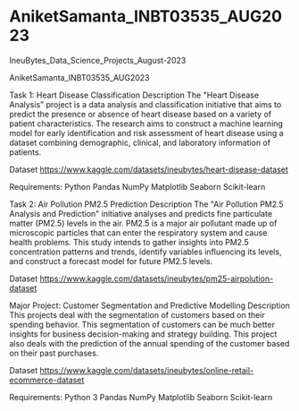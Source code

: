 # AniketSamanta_INBT03535_AUG2023


IneuBytes_Data_Science_Projects_August-2023

AniketSamanta_INBT03535_AUG2023

Task 1: Heart Disease Classification Description The "Heart Disease Analysis" project is a data analysis and classification initiative that aims to predict the presence or absence of heart disease based on a variety of patient characteristics. The research aims to construct a machine learning model for early identification and risk assessment of heart disease using a dataset combining demographic, clinical, and laboratory information of patients.

Dataset https://www.kaggle.com/datasets/ineubytes/heart-disease-dataset

Requirements: Python Pandas NumPy Matplotlib Seaborn Scikit-learn

Task 2: Air Pollution PM2.5 Prediction Description The "Air Pollution PM2.5 Analysis and Prediction" initiative analyses and predicts fine particulate matter (PM2.5) levels in the air. PM2.5 is a major air pollutant made up of microscopic particles that can enter the respiratory system and cause health problems. This study intends to gather insights into PM2.5 concentration patterns and trends, identify variables influencing its levels, and construct a forecast model for future PM2.5 levels.

Dataset https://www.kaggle.com/datasets/ineubytes/pm25-airpolution-dataset

Major Project: Customer Segmentation and Predictive Modelling Description This projects deal with the segmentation of customers based on their spending behavior. This segmentation of customers can be much better insights for business decision-making and strategy building. This project also deals with the prediction of the annual spending of the customer based on their past purchases.

Dataset https://www.kaggle.com/datasets/ineubytes/online-retail-ecommerce-dataset

Requirements: Python 3 Pandas NumPy Matplotlib Seaborn Scikit-learn
